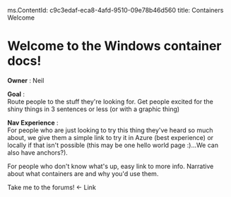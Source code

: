 ms.ContentId: c9c3edaf-eca8-4afd-9510-09e78b46d560
title: Containers Welcome


# Welcome to the Windows container docs!

**Owner** :  Neil

**Goal** :  
Route people to the stuff they're looking for.
Get people excited for the shiny things in 3 sentences or less (or with a graphic thing)

**Nav Experience** :  
For people who are just looking to try this thing they've heard so much about, we give them a simple link to try it in Azure (best experience) or locally if that isn't possible (this may be one hello world page :)...We can also have anchors?).

For people who don't know what's up, easy link to more info.  Narrative about what containers are and why you'd use them.

Take me to the forums! <- Link
